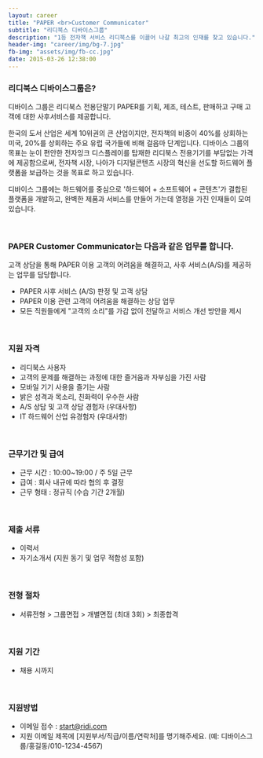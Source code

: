 ```yaml
---
layout: career
title: "PAPER <br>Customer Communicator"
subtitle: "리디북스 디바이스그룹"
description: "1등 전자책 서비스 리디북스를 이끌어 나갈 최고의 인재를 찾고 있습니다."
header-img: "career/img/bg-7.jpg"
fb-img: "assets/img/fb-cc.jpg"
date: 2015-03-26 12:38:00
---
```



### 리디북스 디바이스그룹은?

디바이스 그룹은 리디북스 전용단말기 PAPER를 기획, 제조, 테스트, 판매하고 구매 고객에 대한 사후서비스를 제공합니다.

한국의 도서 산업은 세계 10위권의 큰 산업이지만, 전자책의 비중이 40%를 상회하는 미국, 20%를 상회하는 주요 유럽 국가들에 비해 걸음마 단계입니다.
디바이스 그룹의 목표는 눈이 편안한 전자잉크 디스플레이를 탑재한 리디북스 전용기기를 부담없는 가격에 제공함으로써, 전자책 시장, 나아가 디지털콘텐츠 시장의 혁신을 선도할 하드웨어 플랫폼을 보급하는 것을 목표로 하고 있습니다.

디바이스 그룹에는 하드웨어를 중심으로 '하드웨어 + 소프트웨어 + 콘텐츠'가 결합된 플랫폼을 개발하고, 완벽한 제품과 서비스를 만들어 가는데 열정을 가진 인재들이 모여 있습니다.

<br>

### PAPER Customer Communicator는 다음과 같은 업무를 합니다.

고객 상담을 통해 PAPER 이용 고객의 어려움을 해결하고, 사후 서비스(A/S)를 제공하는 업무를 담당합니다.

* PAPER 사후 서비스 (A/S) 판정 및 고객 상담
* PAPER 이용 관련 고객의 어려움을 해결하는 상담 업무
* 모든 직원들에게 "고객의 소리"를 가감 없이 전달하고 서비스 개선 방안을 제시

<br>

### 지원 자격

* 리디북스 사용자
* 고객의 문제를 해결하는 과정에 대한 즐거움과 자부심을 가진 사람
* 모바일 기기 사용을 즐기는 사람
* 밝은 성격과 목소리, 친화력이 우수한 사람
* A/S 상담 및 고객 상담 경험자 (우대사항)
* IT 하드웨어 산업 유경험자 (우대사항)

<br>

### 근무기간 및 급여

* 근무 시간 : 10:00~19:00 / 주 5일 근무
* 급여 : 회사 내규에 따라 협의 후 결정
* 근무 형태 : 정규직 (수습 기간 2개월)

<br>

### 제출 서류

* 이력서
* 자기소개서 (지원 동기 및 업무 적합성 포함)

<br>

### 전형 절차

* 서류전형 > 그룹면접 > 개별면접 (최대 3회) > 최종합격

<br>

### 지원 기간

* 채용 시까지

<br>

### 지원방법

* 이메일 접수 : <a href="mailto:start@ridi.com">start@ridi.com</a>
* 지원 이메일 제목에 [지원부서/직급/이름/연락처]를 명기해주세요.
  (예: 디바이스그룹/홍길동/010-1234-4567)
